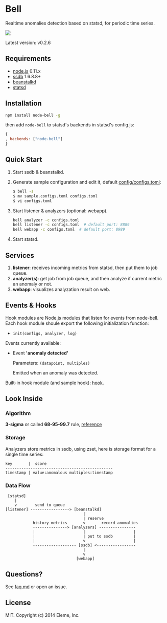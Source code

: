 Bell
====

Realtime anomalies detection based on statsd,
for periodic time series.

![](https://github.com/eleme/node-bell/raw/master/snap.png)

Latest version: v0.2.6

Requirements
------------

- [node.js](http://nodejs.org/) 0.11.x
- [ssdb](https://github.com/ideawu/ssdb) 1.6.8.8+
- [beanstalkd](https://github.com/kr/beanstalkd)
- [statsd](https://github.com/etsy/statsd)

Installation
------------

```bash
npm install node-bell -g
```

then add `node-bell` to statsd's backends in statsd's config.js:

```js
{
, backends: ["node-bell"]
}
```

Quick Start
-----------

1. Start ssdb & beanstalkd.
2. Generate sample configuration and edit it, default [config/configs.toml](config/configs.toml):

   ```bash
   $ bell -s
   $ mv sample.configs.toml configs.toml
   $ vi configs.toml
   ```
3. Start listener & analyzers (optional: webapp).

   ```bash
   bell analyzer -c configs.toml
   bell listener -c configs.toml  # default port: 8889
   bell webapp -c configs.toml  # default port: 8989
   ```

4. Start statsd.

Services
--------

1. **listener**: receives incoming metrics from statsd, then put them to job queue.
2. **analyzer(s)**: get job from job queue, and then analyze if current metric an anomaly or not.
3. **webapp**: visualizes analyzation result on web.

Events & Hooks
--------------

Hook modules are Node.js modules that listen for events from node-bell.
Each hook module shoule export the following initialization function:

- `init(configs, analyzer, log)`

Events currently available:

- Event **'anomaly detected'**

   Parameters: `(datapoint, multiples)`

   Emitted when an anomaly was detected.

Built-in hook module (and sample hook): [hook](hook).

Look Inside
-----------

### Algorithm

**3-sigma** or called **68-95-99.7** rule, [reference](http://en.wikipedia.org/wiki/68%E2%80%9395%E2%80%9399.7_rule)

### Storage

Analyzers store metrics in ssdb, using zset, here is storage format for a single time series:

```
key       |  score
-----------------------------------------------
timestamp | value:anomalous multiples:timestamp
```

### Data Flow


```
 [statsd]
    |
    v        send to queue
[listener] -----------------> [beanstalkd]
                                  |
                                  | reserve
            history metrics       v       record anomalies
            ---------------> [analyzers] ----------------
            |                     |                     |
            |                     | put to ssdb         |
            |                     v                     |
            ------------------- [ssdb] <-----------------
                                  |
                                  v
                               [webapp]
```

Questions?
----------

See [faq.md](faq.md) or open an issue.

License
--------

MIT.  Copyright (c) 2014 Eleme, Inc.
